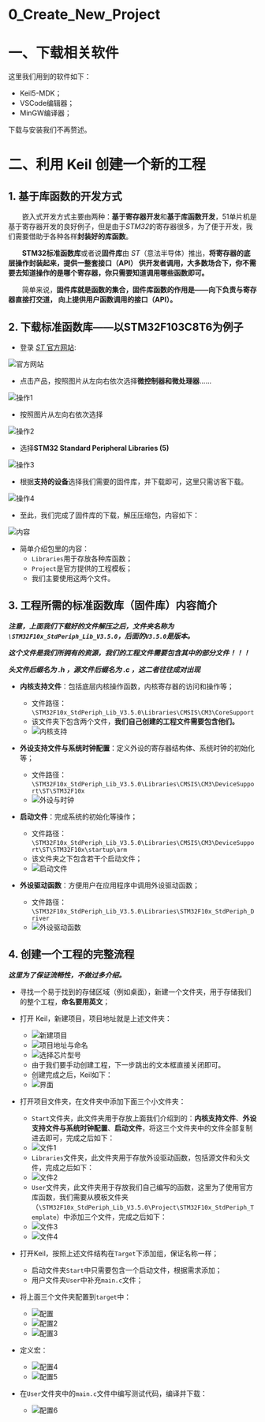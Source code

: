 # 0_Create_New_Project

# 一、下载相关软件
这里我们用到的软件如下：
- Keil5-MDK；
- VSCode编辑器；
- MinGW编译器；

下载与安装我们不再赘述。

# 二、利用 Keil 创建一个新的工程
## 1. 基于库函数的开发方式
&emsp;&emsp;嵌入式开发方式主要由两种：**基于寄存器开发**和**基于库函数开发**，51单片机是基于寄存器开发的良好例子，但是由于*STM32*的寄存器很多，为了便于开发，我们需要借助于各种各样**封装好的库函数**。

&emsp;&emsp;**STM32标准函数库**或者说**固件库**由 *ST*（意法半导体）推出，**将寄存器的底层操作封装起来，提供一整套接口（API） 供开发者调用，大多数场合下，你不需要去知道操作的是哪个寄存器，你只需要知道调用哪些函数即可。**

&emsp;&emsp;简单来说，**固件库就是函数的集合，固件库函数的作用是——向下负责与寄存器直接打交道， 向上提供用户函数调用的接口（API）。**

## 2. 下载标准函数库——以STM32F103C8T6为例子
- 登录 [*ST* 官方网站](https://www.st.com/content/st_com/en.html):

![官方网站](https://github.com/Hi-Guo-Phy/Introduction-to-STM32F103C8T6/blob/main/Images/1.png)

- 点击产品，按照图片从左向右依次选择**微控制器和微处理器**......

![操作1](https://github.com/Hi-Guo-Phy/Introduction-to-STM32F103C8T6/blob/main/Images/2.png)

- 按照图片从左向右依次选择

![操作2](https://github.com/Hi-Guo-Phy/Introduction-to-STM32F103C8T6/blob/main/Images/3.png)

- 选择**STM32 Standard Peripheral Libraries (5)**

![操作3](https://github.com/Hi-Guo-Phy/Introduction-to-STM32F103C8T6/blob/main/Images/4.png)

- 根据**支持的设备**选择我们需要的固件库，并下载即可，这里只需访客下载。

![操作4](https://github.com/Hi-Guo-Phy/Introduction-to-STM32F103C8T6/blob/main/Images/5.png)


- 至此，我们完成了固件库的下载，解压压缩包，内容如下：

![内容](https://github.com/Hi-Guo-Phy/Introduction-to-STM32F103C8T6/blob/main/Images/6.png)

- 简单介绍包里的内容：
    - ```Libraries```用于存放各种库函数；
    - ```Project```是官方提供的工程模板；
    - 我们主要使用这两个文件。

## 3. 工程所需的标准函数库（固件库）内容简介
***注意，上面我们下载好的文件解压之后，文件夹名称为 ```\STM32F10x_StdPeriph_Lib_V3.5.0```，后面的```V3.5.0```是版本。***

***这个文件是我们所拥有的资源，我们的工程文件需要包含其中的部分文件！！！***

***头文件后缀名为 .h ，源文件后缀名为 .c ，这二者往往成对出现***

- **内核支持文件**：包括底层内核操作函数，内核寄存器的访问和操作等；
    - 文件路径：```\STM32F10x_StdPeriph_Lib_V3.5.0\Libraries\CMSIS\CM3\CoreSupport```
    - 该文件夹下包含两个文件，**我们自己创建的工程文件需要包含他们。**
    - ![内核支持](https://github.com/Hi-Guo-Phy/Introduction-to-STM32F103C8T6/blob/main/Images/7.png)

- **外设支持文件与系统时钟配置**：定义外设的寄存器结构体、系统时钟的初始化等；
    - 文件路径：```\STM32F10x_StdPeriph_Lib_V3.5.0\Libraries\CMSIS\CM3\DeviceSupport\ST\STM32F10x```
    - ![外设与时钟](https://github.com/Hi-Guo-Phy/Introduction-to-STM32F103C8T6/blob/main/Images/9.png)

- **启动文件**：完成系统的初始化等操作；
    - 文件路径：```\STM32F10x_StdPeriph_Lib_V3.5.0\Libraries\CMSIS\CM3\DeviceSupport\ST\STM32F10x\startup\arm```
    - 该文件夹之下包含若干个启动文件；
    - ![启动文件](https://github.com/Hi-Guo-Phy/Introduction-to-STM32F103C8T6/blob/main/Images/8.png)

- **外设驱动函数**：方便用户在应用程序中调用外设驱动函数；
    - 文件路径：```\STM32F10x_StdPeriph_Lib_V3.5.0\Libraries\STM32F10x_StdPeriph_Driver```
    - ![外设驱动函数](https://github.com/Hi-Guo-Phy/Introduction-to-STM32F103C8T6/blob/main/Images/10.png)

## 4. 创建一个工程的完整流程
***这里为了保证流畅性，不做过多介绍。***
- 寻找一个易于找到的存储区域（例如桌面），新建一个文件夹，用于存储我们的整个工程，**命名要用英文**；

- 打开 Keil，新建项目，项目地址就是上述文件夹：
    - ![新建项目](https://github.com/Hi-Guo-Phy/Introduction-to-STM32F103C8T6/blob/main/Images/11.png)
    - ![项目地址与命名](https://github.com/Hi-Guo-Phy/Introduction-to-STM32F103C8T6/blob/main/Images/12.png)
    - ![选择芯片型号](https://github.com/Hi-Guo-Phy/Introduction-to-STM32F103C8T6/blob/main/Images/13.png)
    - 由于我们要手动创建工程，下一步跳出的文本框直接关闭即可。
    - 创建完成之后，Keil如下：
    - ![界面](https://github.com/Hi-Guo-Phy/Introduction-to-STM32F103C8T6/blob/main/Images/14.png)

- 打开项目文件夹，在文件夹中添加下面三个小文件夹：
    - ```Start```文件夹，此文件夹用于存放上面我们介绍到的：**内核支持文件**、**外设支持文件与系统时钟配置**、**启动文件**，将这三个文件夹中的文件全部复制进去即可，完成之后如下：
    - ![文件1](https://github.com/Hi-Guo-Phy/Introduction-to-STM32F103C8T6/blob/main/Images/15.png)
    - ```Libraries```文件夹，此文件夹用于存放外设驱动函数，包括源文件和头文件，完成之后如下：
    - ![文件2](https://github.com/Hi-Guo-Phy/Introduction-to-STM32F103C8T6/blob/main/Images/16.png)
    - ```User```文件夹，此文件夹用于存放我们自己编写的函数，这里为了使用官方库函数，我们需要从模板文件夹（```\STM32F10x_StdPeriph_Lib_V3.5.0\Project\STM32F10x_StdPeriph_Template```）中添加三个文件，完成之后如下：
    - ![文件3](https://github.com/Hi-Guo-Phy/Introduction-to-STM32F103C8T6/blob/main/Images/17.png)
    - ![文件4](https://github.com/Hi-Guo-Phy/Introduction-to-STM32F103C8T6/blob/main/Images/18.png)

- 打开Keil，按照上述文件结构在```Target```下添加组，保证名称一样；
    - 启动文件夹```Start```中只需要包含一个启动文件，根据需求添加；
    - 用户文件夹```User```中补充```main.c```文件；

- 将上面三个文件夹配置到```target```中：
    - ![配置](https://github.com/Hi-Guo-Phy/Introduction-to-STM32F103C8T6/blob/main/Images/19.png)
    - ![配置2](https://github.com/Hi-Guo-Phy/Introduction-to-STM32F103C8T6/blob/main/Images/20.png)
    - ![配置3](https://github.com/Hi-Guo-Phy/Introduction-to-STM32F103C8T6/blob/main/Images/21.png)

- 定义宏：
    - ![配置4](https://github.com/Hi-Guo-Phy/Introduction-to-STM32F103C8T6/blob/main/Images/22.png)
    - ![配置5](https://github.com/Hi-Guo-Phy/Introduction-to-STM32F103C8T6/blob/main/Images/23.png)

- 在```User```文件夹中的```main.c```文件中编写测试代码，编译并下载：
    - ![配置6](https://github.com/Hi-Guo-Phy/Introduction-to-STM32F103C8T6/blob/main/Images/24.png)